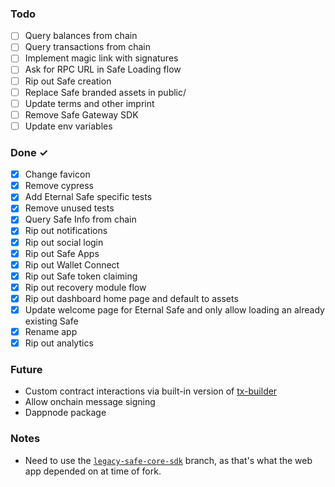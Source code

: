 ### Todo

- [ ] Query balances from chain
- [ ] Query transactions from chain
- [ ] Implement magic link with signatures
- [ ] Ask for RPC URL in Safe Loading flow
- [ ] Rip out Safe creation
- [ ] Replace Safe branded assets in public/
- [ ] Update terms and other imprint
- [ ] Remove Safe Gateway SDK
- [ ] Update env variables

### Done ✓

- [x] Change favicon
- [x] Remove cypress
- [x] Add Eternal Safe specific tests
- [x] Remove unused tests
- [x] Query Safe Info from chain
- [x] Rip out notifications
- [x] Rip out social login
- [x] Rip out Safe Apps
- [x] Rip out Wallet Connect
- [x] Rip out Safe token claiming
- [x] Rip out recovery module flow
- [x] Rip out dashboard home page and default to assets
- [x] Update welcome page for Eternal Safe and only allow loading an already existing Safe
- [x] Rename app
- [x] Rip out analytics

### Future

- Custom contract interactions via built-in version of [tx-builder](https://github.com/safe-global/safe-react-apps/tree/development/apps/tx-builder)
- Allow onchain message signing
- Dappnode package

### Notes

- Need to use the [`legacy-safe-core-sdk`](https://github.com/safe-global/safe-core-sdk/tree/legacy-safe-core-sdk) branch, as that's what the web app depended on at time of fork.
